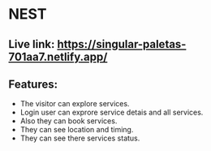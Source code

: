  # NEST 

 ## Live link: https://singular-paletas-701aa7.netlify.app/
 ## Features:
- The visitor can explore services.
- Login user can exprore service detais and all services.
- Also they can book services.
- They can see location and timing.
- They can see there services status.